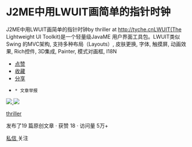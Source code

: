 # J2ME中用LWUIT画简单的指针时钟

J2ME中用LWUIT画简单的指针时钟by thriller at http://tyche.cnLWUIT(The Lightweight UI
Toolkit)是一个轻量级JavaME 用户界面工具包。LWUIT类似Swing 的MVC架构, 支持多种布局（Layouts）, 皮肤更换, 字体,
触摸屏, 动画效果, Rich控件, 3D集成, Painter, 模式对画框, I18N

  * [ 点赞  ](javascript:;)
  * [ 收藏  ](javascript:;)
  * [ 分享 ](javascript:;)
  *     * 文章举报 

[ ![](https://profile.csdnimg.cn/2/1/1/3_thriller)
![](https://g.csdnimg.cn/static/user-reg-year/1x/20.png)
](https://blog.csdn.net/thriller)

[ thriller ](https://blog.csdn.net/thriller)

发布了19 篇原创文章  ·  获赞 18  ·  访问量 5万+

[ 私信 ](https://im.csdn.net/im/main.html?userName=thriller) 关注


